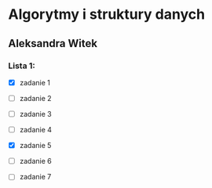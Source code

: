 # Algorytmy i struktury danych

## Aleksandra Witek
 
### Lista 1:
 
 - [x] zadanie 1
 - [ ] zadanie 2
 - [ ] zadanie 3
 - [ ] zadanie 4
 - [x] zadanie 5
 - [ ] zadanie 6
 - [ ] zadanie 7

